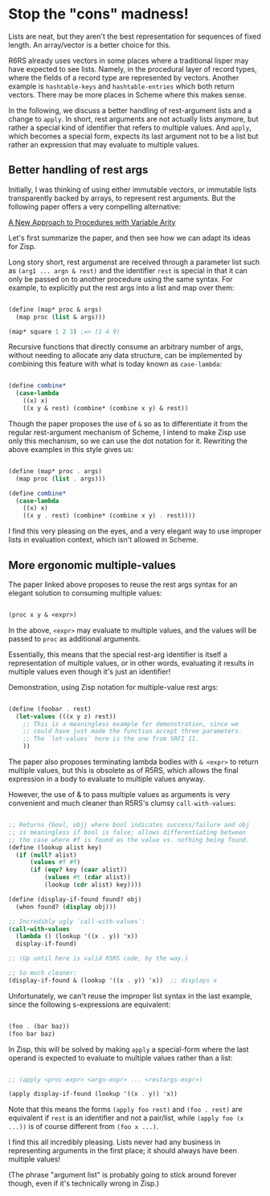 # Stop the "cons" madness!

Lists are neat, but they aren't the best representation for sequences
of fixed length.  An array/vector is a better choice for this.

R6RS already uses vectors in some places where a traditional lisper
may have expected to see lists.  Namely, in the procedural layer of
record types, where the fields of a record type are represented by
vectors.  Another example is `hashtable-keys` and `hashtable-entries`
which both return vectors.  There may be more places in Scheme where
this makes sense.

In the following, we discuss a better handling of rest-argument lists
and a change to `apply`.  In short, rest arguments are not actually
lists anymore, but rather a special kind of identifier that refers to
multiple values.  And `apply`, which becomes a special form, expects
its last argument not to be a list but rather an expression that may
evaluate to multiple values.


## Better handling of rest args

Initially, I was thinking of using either immutable vectors, or
immutable lists transparently backed by arrays, to represent rest
arguments.  But the following paper offers a very compelling
alternative:

[A New Approach to Procedures with Variable Arity](https://legacy.cs.indiana.edu/~dyb/pubs/LaSC-3-3-pp229-244.pdf)

Let's first summarize the paper, and then see how we can adapt its
ideas for Zisp.

Long story short, rest argumenst are received through a parameter list
such as `(arg1 ... argn & rest)` and the identifier `rest` is special
in that it can only be passed on to another procedure using the same
syntax.  For example, to explicitly put the rest args into a list and
map over them:

```scheme

(define (map* proc & args)
  (map proc (list & args)))

(map* square 1 2 3) ;=> (1 4 9)

```

Recursive functions that directly consume an arbitrary number of args,
without needing to allocate any data structure, can be implemented by
combining this feature with what is today known as `case-lambda`:

```scheme

(define combine*
  (case-lambda
    ((x) x)
    ((x y & rest) (combine* (combine x y) & rest))

```

Though the paper proposes the use of `&` so as to differentiate it
from the regular rest-argument mechanism of Scheme, I intend to make
Zisp use only this mechanism, so we can use the dot notation for it.
Rewriting the above examples in this style gives us:

```scheme

(define (map* proc . args)
  (map proc (list . args)))

(define combine*
  (case-lambda
    ((x) x)
    ((x y . rest) (combine* (combine x y) . rest))))

```

I find this very pleasing on the eyes, and a very elegant way to use
improper lists in evaluation context, which isn't allowed in Scheme.


## More ergonomic multiple-values

The paper linked above proposes to reuse the rest args syntax for an
elegant solution to consuming multiple values:

```scheme

(proc x y & <expr>)

```

In the above, `<expr>` may evaluate to multiple values, and the values
will be passed to `proc` as additional arguments.

Essentially, this means that the special rest-arg identifier is itself
a representation of multiple values, or in other words, evaluating it
results in multiple values even though it's just an identifier!

Demonstration, using Zisp notation for multiple-value rest args:

```scheme

(define (foobar . rest)
  (let-values (((x y z) rest))
    ;; This is a meaningless example for demonstration, since we
    ;; could have just made the function accept three parameters.
    ;; The `let-values` here is the one from SRFI 11.
    ))

```

The paper also proposes terminating lambda bodies with `& <expr>` to
return multiple values, but this is obsolete as of R5RS, which allows
the final expression in a body to evaluate to multiple values anyway.

However, the use of & to pass multiple values as arguments is very
convenient and much cleaner than R5RS's clumsy `call-with-values`:

```scheme

;; Returns {bool, obj} where bool indicates success/failure and obj
;; is meaningless if bool is false; allows differentiating between
;; the case where #f is found as the value vs. nothing being found.
(define (lookup alist key)
  (if (null? alist)
      (values #f #f)
      (if (eqv? key (caar alist))
          (values #t (cdar alist))
          (lookup (cdr alist) key))))

(define (display-if-found found? obj)
  (when found? (display obj)))

;; Incredibly ugly `call-with-values`:
(call-with-values
  (lambda () (lookup '((x . y)) 'x))
  display-if-found)

;; (Up until here is valid R5RS code, by the way.)

;; So much cleaner:
(display-if-found & (lookup '((x . y)) 'x))  ;; displays x

```

Unfortunately, we can't reuse the improper list syntax in the last
example, since the following s-expressions are equivalent:

```scheme

(foo . (bar baz))
(foo bar baz)

```

In Zisp, this will be solved by making `apply` a special-form where
the last operand is expected to evaluate to multiple values rather
than a list:

```scheme

;; (apply <proc-expr> <argn-expr> ... <restargs-expr>)

(apply display-if-found (lookup '((x . y)) 'x))

```

Note that this means the forms `(apply foo rest)` and `(foo . rest)`
are equivalent if `rest` is an identifier and not a pair/list, while
`(apply foo (x ...))` is of course different from `(foo x ...)`.

I find this all incredibly pleasing.  Lists never had any business in
representing arguments in the first place; it should always have been
multiple values!

(The phrase "argument list" is probably going to stick around forever
though, even if it's technically wrong in Zisp.)

